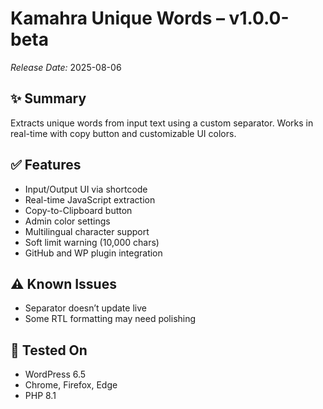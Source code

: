 # Kamahra Unique Words – v1.0.0-beta  
*Release Date:* 2025-08-06  

## ✨ Summary  
Extracts unique words from input text using a custom separator. Works in real-time with copy button and customizable UI colors.

## ✅ Features  
- Input/Output UI via shortcode  
- Real-time JavaScript extraction  
- Copy-to-Clipboard button  
- Admin color settings  
- Multilingual character support  
- Soft limit warning (10,000 chars)  
- GitHub and WP plugin integration

## ⚠ Known Issues  
- Separator doesn’t update live  
- Some RTL formatting may need polishing

## 🧪 Tested On  
- WordPress 6.5  
- Chrome, Firefox, Edge  
- PHP 8.1  
